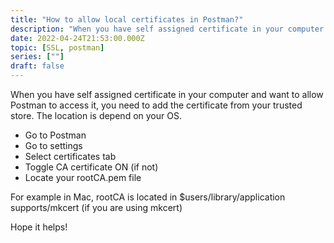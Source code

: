 ```yaml
---
title: "How to allow local certificates in Postman?"
description: "When you have self assigned certificate in your computer and want to allow Postman to access it, you need to add the certificate from your trusted store"
date: 2022-04-24T21:53:00.000Z
topic: [SSL, postman]
series: [""]
draft: false
---
```

When you have self assigned certificate in your computer and want to allow Postman to access it, you need to add the certificate from your trusted store. The location is depend on your OS.

- Go to Postman
- Go to settings 
- Select certificates tab
- Toggle CA certificate ON (if not)
- Locate your rootCA.pem file

For example in Mac, rootCA is located in $users/library/application supports/mkcert (if you are using mkcert)

Hope it helps!


